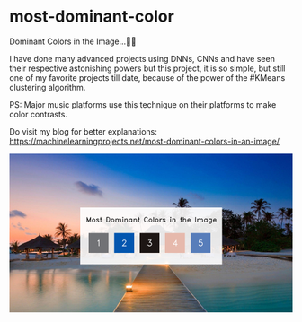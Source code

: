 # most-dominant-color  
Dominant Colors in the Image...🌈🌈  

I have done many advanced projects using DNNs, CNNs and have seen their respective astonishing powers but this project, it is so simple, but still one of my favorite projects till date, because of the power of the #KMeans clustering algorithm.  

PS: Major music platforms use this technique on their platforms to make color contrasts.  

Do visit my blog for better explanations: https://machinelearningprojects.net/most-dominant-colors-in-an-image/

![](o.png)
